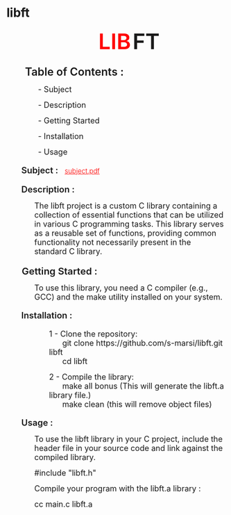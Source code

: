 # libft

 <span style="font-size: 50px;font-weight: 600; color: red;margin-left: 42%;"> LIB</span> <span style="font-size: 50px;font-weight: 600">FT</span>
    <ol style="margin-bottom: 5px; text-decoration: none; font-size: 25px; font-weight: 600;"> Table of Contents :
        <li style="list-style: none; font-weight: 400;margin-left: 30px;font-size: 18px;margin-top: 15px;">- Subject</li>
        <li style="list-style: none; font-weight: 400;margin-left: 30px;font-size: 18px;margin-top: 15px;">- Description</li>
        <li style="list-style: none; font-weight: 400;margin-left: 30px;font-size: 18px;margin-top: 15px;">- Getting Started</li>
        <li style="list-style: none; font-weight: 400;margin-left: 30px;font-size: 18px;margin-top: 15px;">- Installation</li>
        <li style="list-style: none; font-weight: 400;margin-left: 30px;font-size: 18px;margin-top: 15px;">- Usage</li>
    </ol>

<ol style="margin-bottom: 5px; text-decoration: none; font-size: 20px; font-weight: 600;"> Subject : <a href="https://cdn.intra.42.fr/pdf/pdf/111289/en.subject.pdf" target="_blank" style="color: red;font-size: 15.5px; font-weight: 300;margin-left: 10px;"> subject.pdf </a>
</ol>   
<ol style="margin-bottom: 5px; text-decoration: none; font-size: 20px; font-weight: 600;"> 
    Description :
    <li style="list-style: none; font-weight: 400;margin-left: 30px;font-size: 18px;margin-top: 15px;">
        The libft project is a custom C library containing a collection of essential functions that can be utilized in various C programming tasks. This library serves as a reusable set of functions, providing common functionality not necessarily present in the standard C library.
    </li>
</ol>
<br>
<span style="font-size: 22px;font-weight: 600; margin-left: 35px;margin-top: 20px;"> Getting Started : </span>
<ol style="margin-bottom: 5px; text-decoration: none; font-size: 20px; font-weight: 600;margin-top: 10px;">
    <li style="list-style: none; font-weight: 400;margin-left: 30px;font-size: 18px;margin-top: 15px;"> To use this library, you need a C compiler (e.g., GCC) and the make utility installed on your system. </li>
</ol>
<ol style="margin-bottom: 5px; text-decoration: none; font-size: 20px; font-weight: 600;">
Installation :
<ol style="margin-bottom: 5px; text-decoration: none; font-size: 20px; font-weight: 600;">
<li style="list-style: none; font-weight: 400;margin-left: 30px;font-size: 18px;margin-top: 15px;">
1 - Clone the repository: <br>
&nbsp;&nbsp;&nbsp;&nbsp;&nbsp; git clone https://github.com/s-marsi/libft.git libft<br>
&nbsp;&nbsp;&nbsp;&nbsp;&nbsp; cd libft
</li>
       
       
<li style="list-style: none; font-weight: 400;margin-left: 30px;font-size: 18px;margin-top: 15px;"> 2 - Compile the library: <br>
&nbsp;&nbsp;&nbsp;&nbsp;&nbsp; make all bonus (This will generate the libft.a library file.) <br>
&nbsp;&nbsp;&nbsp;&nbsp;&nbsp; make clean  (this will remove object files)
</li>

</ol>

</ol>

<ol style="margin-bottom: 5px; text-decoration: none; font-size: 20px; font-weight: 600;">
Usage :
<li style="list-style: none; font-weight: 400;margin-left: 30px;font-size: 18px;margin-top: 15px;">To use the libft library in your C project, include the header file in your source code and link against the compiled library.</li>
<li style="list-style: none; font-weight: 400;margin-left: 30px;font-size: 18px;margin-top: 15px;">#include "libft.h"</li>
<li style="list-style: none; font-weight: 400;margin-left: 30px;font-size: 18px;margin-top: 15px;">Compile your program with the libft.a library :</li>
<li style="list-style: none; font-weight: 400;margin-left: 30px;font-size: 18px;margin-top: 15px;">cc main.c libft.a </li>
</ol>